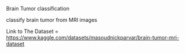 Brain Tumor classification

classify brain tumor from MRI images

Link to The Dataset = https://www.kaggle.com/datasets/masoudnickparvar/brain-tumor-mri-dataset
